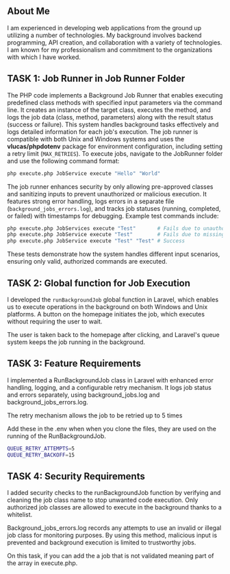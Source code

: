 ## About Me

I am experienced in developing web applications from the ground up utilizing a number of technologies. My background involves backend programming, API creation, and collaboration with a variety of technologies. I am known for my professionalism and commitment to the organizations with which I have worked.

## TASK 1: Job Runner in Job Runner Folder

The PHP code implements a Background Job Runner that enables executing predefined class methods with specified input parameters via the command line. It creates an instance of the target class, executes the method, and logs the job data (class, method, parameters) along with the result status (success or failure). This system handles background tasks effectively and logs detailed information for each job's execution. The job runner is compatible with both Unix and Windows systems and uses the **vlucas/phpdotenv** package for environment configuration, including setting a retry limit (`MAX_RETRIES`). To execute jobs, navigate to the JobRunner folder and use the following command format:

```bash
php execute.php JobService execute "Hello" "World"
```

The job runner enhances security by only allowing pre-approved classes and sanitizing inputs to prevent unauthorized or malicious execution. It features strong error handling, logs errors in a separate file (`background_jobs_errors.log`), and tracks job statuses (running, completed, or failed) with timestamps for debugging. Example test commands include:

```bash
php execute.php JobServices execute "Test"       # Fails due to unauthorized class
php execute.php JobService execute "Test"        # Fails due to missing parameters
php execute.php JobService execute "Test" "Test" # Success
```

These tests demonstrate how the system handles different input scenarios, ensuring only valid, authorized commands are executed.

## TASK 2: Global function for Job Execution

I developed the `runBackgroundJob` global function in Laravel, which enables us to execute operations in the background on both Windows and Unix platforms. A button on the homepage initiates the job, which executes without requiring the user to wait.

The user is taken back to the homepage after clicking, and Laravel's queue system keeps the job running in the background.

## TASK 3: Feature Requirements

I implemented a RunBackgroundJob class in Laravel with enhanced error handling, logging, and a configurable retry mechanism. It logs job status and errors separately, using background_jobs.log and background_jobs_errors.log.

The retry mechanism allows the job to be retried up to 5 times

Add these in the .env when when you clone the files, they are used on the running of the RunBackgroundJob.

```bash
QUEUE_RETRY_ATTEMPTS=5
QUEUE_RETRY_BACKOFF=15
```

## TASK 4: Security Requirements

I added security checks to the runBackgroundJob function by verifying and cleaning the job class name to stop unwanted code execution. Only authorized job classes are allowed to execute in the background thanks to a whitelist.

Background_jobs_errors.log records any attempts to use an invalid or illegal job class for monitoring purposes. By using this method, malicious input is prevented and background execution is limited to trustworthy jobs.

On this task, if you can add the a job that is not validated meaning part of the array in execute.php.
